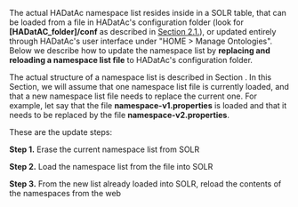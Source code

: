 The actual HADatAc namespace list resides inside in a SOLR table, that can be loaded from a file in HADatAc's configuration folder (look for __[HADatAC_folder]/conf__ as described in [Section 2.1.](https://github.com/paulopinheiro1234/hadatac/wiki/2.1.-Software-Configuration)), or updated entirely through HADatAc's user interface under "HOME > Manage Ontologies". Below we describe how to update the namespace list by __replacing and reloading a namespace list file__ to HADatAc's configuration folder.

The actual structure of a namespace list is described in Section . In this Section, we will assume that one namespace list file is currently loaded, and that a new namespace list file needs to replace the current one. For example, let say that the file __namespace-v1.properties__ is loaded and that it needs to be replaced by the file __namespace-v2.properties__. 

These are the update steps:

__Step 1.__ Erase the current namespace list from SOLR

__Step 2.__ Load the namespace list from the file into SOLR

__Step 3.__ From the new list already loaded into SOLR, reload the contents of the namespaces from the web
  